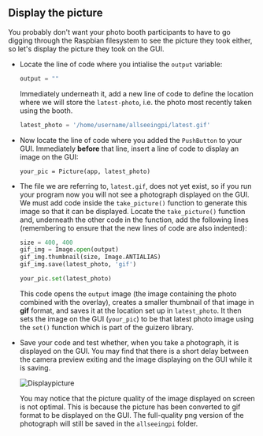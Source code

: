 ## Display the picture

You probably don't want your photo booth participants to have to go digging through the Raspbian filesystem to see the picture they took either, so let's display the picture they took on the GUI.

- Locate the line of code where you intialise the `output` variable:

    ```python
    output = ""
    ```

    Immediately underneath it, add a new line of code to define the location where we will store the `latest-photo`, i.e. the photo most recently taken using the booth.

    ```python
    latest_photo = '/home/username/allseeingpi/latest.gif'
    ```
- Now locate the line of code where you added the `PushButton` to your GUI. Immediately **before** that line, insert a line of code to display an image on the GUI:

    ```
    your_pic = Picture(app, latest_photo)
    ```

- The file we are referring to, `latest.gif`, does not yet exist, so if you run your program now you will not see a photograph displayed on the GUI. We must add code inside the `take_picture()` function to generate this image so that it can be displayed. Locate the `take_picture()` function and, underneath the other code in the function, add the following lines (remembering to ensure that the new lines of code are also indented):

    ```python
    size = 400, 400
    gif_img = Image.open(output)
    gif_img.thumbnail(size, Image.ANTIALIAS)
    gif_img.save(latest_photo, 'gif')

    your_pic.set(latest_photo)
    ```

    This code opens the `output` image (the image containing the photo combined with the overlay), creates a smaller thumbnail of that image in **gif** format, and saves it at the location set up in `latest_photo`. It then sets the image on the GUI (`your_pic`) to be that latest photo image using the `set()` function which is part of the guizero library.

- Save your code and test whether, when you take a photograph, it is displayed on the GUI. You may find that there is a short delay between the camera preview exiting and the image displaying on the GUI while it is saving.

    ![Displaypicture](images/display-picture.png)

    You may notice that the picture quality of the image displayed on screen is not optimal. This is because the picture has been converted to gif format to be displayed on the GUI. The full-quality png version of the photograph will still be saved in the `allseeingpi` folder.


